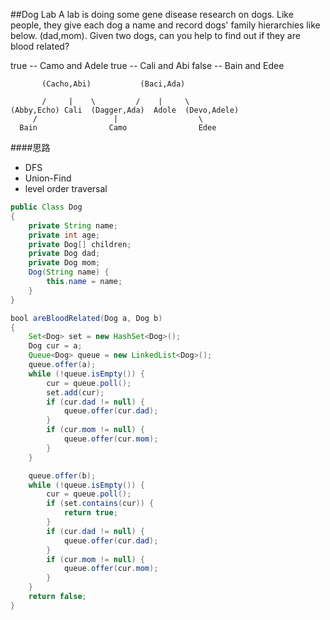 ##Dog Lab
A lab is doing some gene disease research on dogs. Like people, they give each dog a name and record dogs' family hierarchies like below. (dad,mom).
Given two dogs, can you help to find out if they are blood related?

true   --  Camo and Adele
true   --  Cali and Abi
false  --  Bain and Edee


           (Cacho,Abi)           (Baci,Ada)

           /     |    \         /    |     \
    (Abby,Echo) Cali  (Dagger,Ada)  Adole  (Devo,Adele)
         /                 |                  \
      Bain                Camo                Edee


####思路
- DFS
- Union-Find
- level order traversal

```java
public Class Dog
{
    private String name;
    private int age;
    private Dog[] children;
    private Dog dad;
    private Dog mom;
    Dog(String name) {
        this.name = name;
    }
}

bool areBloodRelated(Dog a, Dog b)
{
    Set<Dog> set = new HashSet<Dog>();
    Dog cur = a;
    Queue<Dog> queue = new LinkedList<Dog>();
    queue.offer(a);
    while (!queue.isEmpty()) {
        cur = queue.poll();
        set.add(cur);
        if (cur.dad != null) {
            queue.offer(cur.dad);
        }
        if (cur.mom != null) {
            queue.offer(cur.mom);
        }
    }

    queue.offer(b);
    while (!queue.isEmpty()) {
        cur = queue.poll();
        if (set.contains(cur)) {
            return true;
        }
        if (cur.dad != null) {
            queue.offer(cur.dad);
        }
        if (cur.mom != null) {
            queue.offer(cur.mom);
        }
    }
    return false;
}

```
